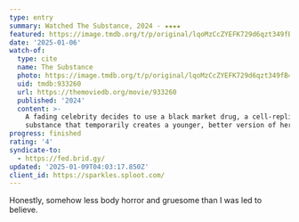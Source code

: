 ```yaml
---
type: entry
summary: Watched The Substance, 2024 - ★★★★
featured: https://image.tmdb.org/t/p/original/lqoMzCcZYEFK729d6qzt349fB4o.jpg
date: '2025-01-06'
watch-of:
  type: cite
  name: The Substance
  photo: https://image.tmdb.org/t/p/original/lqoMzCcZYEFK729d6qzt349fB4o.jpg
  uid: tmdb:933260
  url: https://themoviedb.org/movie/933260
  published: '2024'
  content: >-
    A fading celebrity decides to use a black market drug, a cell-replicating
    substance that temporarily creates a younger, better version of herself.
progress: finished
rating: '4'
syndicate-to:
  - https://fed.brid.gy/
updated: '2025-01-09T04:03:17.850Z'
client_id: https://sparkles.sploot.com/
---
```

Honestly, somehow less body horror and gruesome than I was led to believe.

